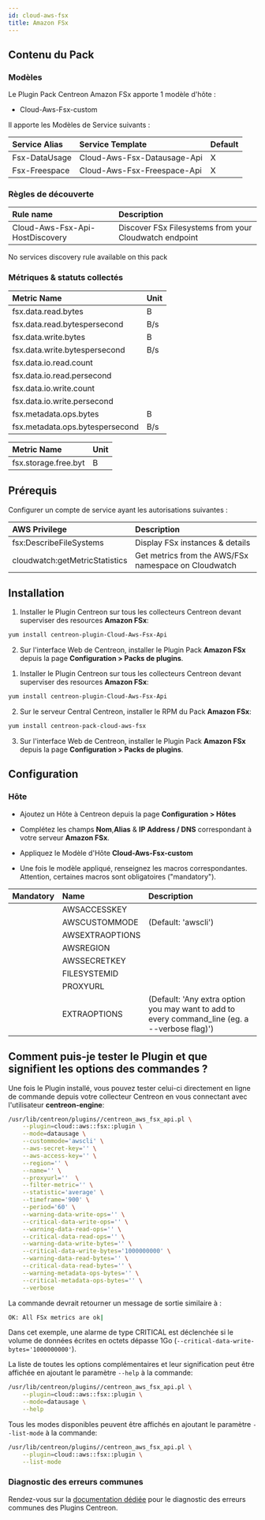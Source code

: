```yaml
---
id: cloud-aws-fsx
title: Amazon FSx
---
```


## Contenu du Pack

### Modèles

Le Plugin Pack Centreon Amazon FSx apporte 1 modèle d'hôte :
* Cloud-Aws-Fsx-custom

Il apporte les Modèles de Service suivants :

| Service Alias | Service Template            | Default |
|:--------------|:----------------------------|:--------|
| Fsx-DataUsage | Cloud-Aws-Fsx-Datausage-Api | X       |
| Fsx-Freespace | Cloud-Aws-Fsx-Freespace-Api | X       |

### Règles de découverte

<!--DOCUSAURUS_CODE_TABS-->
<!--Hosts-->

| Rule name                           | Description                                                   |
| :---------------------------------- | :------------------------------------------------------------ |
| Cloud-Aws-Fsx-Api-HostDiscovery     | Discover FSx Filesystems from your Cloudwatch endpoint        |

<!--Services-->

No services discovery rule available on this pack

<!--END_DOCUSAURUS_CODE_TABS-->

### Métriques & statuts collectés

<!--DOCUSAURUS_CODE_TABS-->

<!--Fsx-DataUsage-->

| Metric Name                     | Unit  |
|:--------------------------------|:------|
| fsx.data.read.bytes             | B     |
| fsx.data.read.bytespersecond    | B/s   |
| fsx.data.write.bytes            | B     |
| fsx.data.write.bytespersecond   | B/s   |
| fsx.data.io.read.count          |       |
| fsx.data.io.read.persecond      |       |
| fsx.data.io.write.count         |       |
| fsx.data.io.write.persecond     |       |
| fsx.metadata.ops.bytes          | B     |
| fsx.metadata.ops.bytespersecond | B/s   |

<!--Fsx-Freespace-->

| Metric Name                     | Unit  |
|:--------------------------------|:------|
| fsx.storage.free.byt            | B     |

<!--END_DOCUSAURUS_CODE_TABS-->

## Prérequis

Configurer un compte de service ayant les autorisations suivantes : 

| AWS Privilege                  | Description                                          |
| :----------------------------- | :--------------------------------------------------- |
| fsx:DescribeFileSystems        | Display FSx instances & details                      |
| cloudwatch:getMetricStatistics | Get metrics from the AWS/FSx namespace on Cloudwatch |

## Installation

<!--DOCUSAURUS_CODE_TABS-->

<!--Online License-->

1. Installer le Plugin Centreon sur tous les collecteurs Centreon devant superviser des resources **Amazon FSx**:

```bash
yum install centreon-plugin-Cloud-Aws-Fsx-Api
```

2. Sur l'interface Web de Centreon, installer le Plugin Pack **Amazon FSx** depuis la page **Configuration > Packs de plugins**.

<!--Offline License-->

1. Installer le Plugin Centreon sur tous les collecteurs Centreon devant superviser des resources **Amazon FSx**:

```bash
yum install centreon-plugin-Cloud-Aws-Fsx-Api
```

2. Sur le serveur Central Centreon, installer le RPM du Pack **Amazon FSx**:

 ```bash
yum install centreon-pack-cloud-aws-fsx
```

3. Sur l'interface Web de Centreon, installer le Plugin Pack **Amazon FSx** depuis la page **Configuration > Packs de plugins**.

<!--END_DOCUSAURUS_CODE_TABS-->

## Configuration

### Hôte

* Ajoutez un Hôte à Centreon depuis la page **Configuration > Hôtes**
* Complétez les champs **Nom**,**Alias** & **IP Address / DNS** correspondant à votre serveur **Amazon FSx**.
* Appliquez le Modèle d'Hôte **Cloud-Aws-Fsx-custom**

* Une fois le modèle appliqué, renseignez les macros correspondantes. Attention, certaines macros sont obligatoires ("mandatory"). 

| Mandatory | Name            | Description                                                                                     |
|:----------|:----------------|:------------------------------------------------------------------------------------------------|
|           | AWSACCESSKEY    |                                                                                                 |
|           | AWSCUSTOMMODE   | (Default: 'awscli')                                                                             |
|           | AWSEXTRAOPTIONS |                                                                                                 |
|           | AWSREGION       |                                                                                                 |
|           | AWSSECRETKEY    |                                                                                                 |
|           | FILESYSTEMID    |                                                                                                 |
|           | PROXYURL        |                                                                                                 |
|           | EXTRAOPTIONS    | (Default: 'Any extra option you may want to add to every command\_line (eg. a --verbose flag)') |

## Comment puis-je tester le Plugin et que signifient les options des commandes ? 

Une fois le Plugin installé, vous pouvez tester celui-ci directement en ligne 
de commande depuis votre collecteur Centreon en vous connectant avec 
l'utilisateur **centreon-engine**:

```bash
/usr/lib/centreon/plugins//centreon_aws_fsx_api.pl \
    --plugin=cloud::aws::fsx::plugin \
    --mode=datausage \
    --custommode='awscli' \
    --aws-secret-key='' \
    --aws-access-key='' \
    --region='' \
    --name='' \
    --proxyurl=''  \
    --filter-metric='' \
    --statistic='average' \
    --timeframe='900' \
    --period='60' \
    --warning-data-write-ops='' \
    --critical-data-write-ops='' \
    --warning-data-read-ops='' \
    --critical-data-read-ops='' \
    --warning-data-write-bytes='' \
    --critical-data-write-bytes='1000000000' \
    --warning-data-read-bytes='' \
    --critical-data-read-bytes='' \
    --warning-metadata-ops-bytes='' \
    --critical-metadata-ops-bytes='' \
    --verbose
```

La commande devrait retourner un message de sortie similaire à :

```bash
OK: All FSx metrics are ok| 
```

Dans cet exemple, une alarme de type CRITICAL est déclenchée si le volume de données écrites en octets 
dépasse 1Go (`--critical-data-write-bytes='1000000000'`). 

La liste de toutes les options complémentaires et leur signification peut être
affichée en ajoutant le paramètre `--help` à la commande:


```bash
/usr/lib/centreon/plugins//centreon_aws_fsx_api.pl \
    --plugin=cloud::aws::fsx::plugin \
    --mode=datausage \
    --help
 ```

Tous les modes disponibles peuvent être affichés en ajoutant le paramètre 
`--list-mode` à la commande:

```bash
/usr/lib/centreon/plugins//centreon_aws_fsx_api.pl \
    --plugin=cloud::aws::fsx::plugin \
    --list-mode
 ```

### Diagnostic des erreurs communes

Rendez-vous sur la [documentation dédiée](../tutorials/troubleshooting-plugins.html)
pour le diagnostic des erreurs communes des Plugins Centreon.